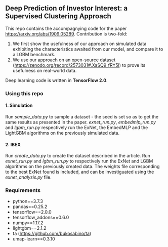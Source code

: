 ## Deep Prediction of Investor Interest: a Supervised Clustering Approach

This repo contains the accompagnying code for the paper https://arxiv.org/abs/1909.05289. Contribution is two-fold:

1. We first show the usefulness of our approach on simulated data exhibiting the characteristics awaited from our model, and compare it to a LGBM benchmark.
2. We use our approach on an open-source dataset (https://zenodo.org/record/2573031#.XaSQ9_fRY5l) to prove its usefulness on real-world data.

Deep learning code is written in **TensorFlow 2.0**.

### Using this repo
#### 1. Simulation

Run *sample_data.py* to sample a dataset - the seed is set so as to get the same results as presented in the paper. *exnet_run.py*, *embedmlp_run.py* and *lgbm_run.py* respectively run the ExNet, the EmbedMLP and the LightGBM algorithms on the previously simulated data.

#### 2. IBEX
Run *create_data.py* to create the dataset described in the article. Run *exnet_run.py* and *lgbm_run.py* to respectively run the ExNet and LGBM algorithms on the previously created data. The weights file corresponding to the best ExNet found is included, and can be investiguated using the *exnet_analysis.py* file.

### Requirements
- python==3.7.3
- pandas==0.25.2
- tensorflow==2.0.0
- tensorflow_addons==0.6.0
- numpy==1.17.2
- lightgbm==2.1.2
- ta (https://github.com/bukosabino/ta)
- umap-learn==0.3.10
